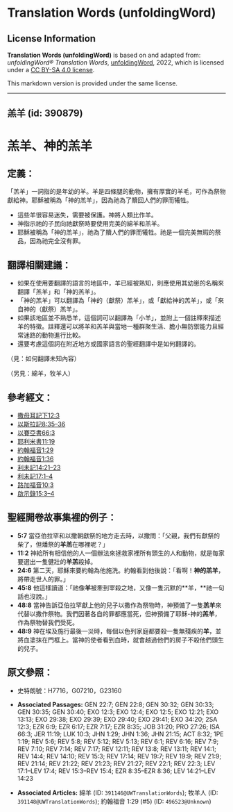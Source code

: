 # Translation Words (unfoldingWord)

## License Information

**Translation Words (unfoldingWord)** is based on and adapted from: _unfoldingWord® Translation Words_, [unfoldingWord](https://unfoldingword.org/utw), 2022, which is licensed under a [CC BY-SA 4.0 license](https://creativecommons.org/licenses/by-sa/4.0/legalcode.en).

This markdown version is provided under the same license.



--------------------------------

## 羔羊 (id: 390879)

羔羊、神的羔羊
=======

定義：
---

「羔羊」一詞指的是年幼的羊。羊是四條腿的動物，擁有厚實的羊毛，可作為祭物獻給神。耶穌被稱為「神的羔羊」，因為祂為了贖回人們的罪而犧牲。

* 這些羊很容易迷失，需要被保護。神將人類比作羊。
* 神指示祂的子民向祂獻祭時要使用完美的綿羊和羔羊。
* 耶穌被稱為「神的羔羊」，祂為了贖人們的罪而犧牲。祂是一個完美無瑕的祭品，因為祂完全沒有罪。

翻譯相關建議：
-------

* 如果在使用要翻譯的語言的地區中，羊已經被熟知，則應使用其幼崽的名稱來翻譯「羔羊」和「神的羔羊」。
* 「神的羔羊」可以翻譯為「神的（獻祭）羔羊」，或「獻給神的羔羊」，或「來自神的（獻祭）羔羊」。
* 如果該地區並不熟悉羊，這個詞可以翻譯為「小羊」，並附上一個註釋來描述羊的特徵。註釋還可以將羊和羔羊與當地一種群聚生活、膽小無防禦能力且經常迷路的動物進行比較。
* 還要考慮這個詞在附近地方或國家語言的聖經翻譯中是如何翻譯的。

（見：如何翻譯未知內容）

（另見：綿羊，牧羊人）

參考經文：
-----

* [撒母耳記下12:3](https://ref.ly/2Sam12:3)
* [以斯拉記8:35–36](https://ref.ly/Ezra8:35-Ezra8:36)
* [以賽亞書66:3](https://ref.ly/Isa66:3)
* [耶利米書11:19](https://ref.ly/Jer11:19)
* [約翰福音1:29](https://ref.ly/John1:29)
* [約翰福音1:36](https://ref.ly/John1:36)
* [利未記14:21–23](https://ref.ly/Lev14:21-Lev14:23)
* [利未記17:1–4](https://ref.ly/Lev17:1-Lev17:4)
* [路加福音10:3](https://ref.ly/Luke10:3)
* [啟示錄15:3–4](https://ref.ly/Rev15:3-Rev15:4)

聖經開卷故事集裡的例子：
------------

* **5:7** 當亞伯拉罕和以撒朝獻祭的地方走去時，以撒問：「父親，我們有獻祭的柴了，但燔祭的**羊羔**在哪裡呢？」
* **11:2** 神給所有相信他的人一個辦法來拯救家裡所有頭生的人和動物，就是每家要選出一隻健壯的**羊羔**殺掉。
* **24:6** 第二天，耶穌來要約翰為他施洗。約翰看到他後說：「看啊！**神的羔羊**，將帶走世人的罪。」
* **45:8** 他這樣讀道：「祂像**羊**被牽到宰殺之地，又像一隻沉默的**羊，**祂一句話也沒說。」
* **48:8** 當神告訴亞伯拉罕獻上他的兒子以撒作為祭物時，神預備了一隻**羔羊**來代替以撒作祭物。我們因著各自的罪都應當死，但神預備了耶穌\-神的**羔羊**，作為祭物替我們受死。
* **48:9** 神在埃及施行最後一災時，每個以色列家庭都要殺一隻無殘疾的**羊**，並將血塗抹在門框上。當神的使者看到血時，就會越過他們的房子不殺他們頭生的兒子。

原文參照：
-----

* 史特朗號：H7716，G07210，G23160

* **Associated Passages:** GEN 22:7; GEN 22:8; GEN 30:32; GEN 30:33; GEN 30:35; GEN 30:40; EXO 12:3; EXO 12:4; EXO 12:5; EXO 12:21; EXO 13:13; EXO 29:38; EXO 29:39; EXO 29:40; EXO 29:41; EXO 34:20; 2SA 12:3; EZR 6:9; EZR 6:17; EZR 7:17; EZR 8:35; JOB 31:20; PRO 27:26; ISA 66:3; JER 11:19; LUK 10:3; JHN 1:29; JHN 1:36; JHN 21:15; ACT 8:32; 1PE 1:19; REV 5:6; REV 5:8; REV 5:12; REV 5:13; REV 6:1; REV 6:16; REV 7:9; REV 7:10; REV 7:14; REV 7:17; REV 12:11; REV 13:8; REV 13:11; REV 14:1; REV 14:4; REV 14:10; REV 15:3; REV 17:14; REV 19:7; REV 19:9; REV 21:9; REV 21:14; REV 21:22; REV 21:23; REV 21:27; REV 22:1; REV 22:3; LEV 17:1–LEV 17:4; REV 15:3–REV 15:4; EZR 8:35–EZR 8:36; LEV 14:21–LEV 14:23
* **Associated Articles:** 綿羊 (ID: `391146@UWTranslationWords`); 牧羊人 (ID: `391148@UWTranslationWords`); 約翰福音 1:29 (#5) (ID: `496523@Unknown`)

